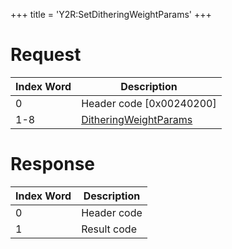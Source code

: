 +++
title = 'Y2R:SetDitheringWeightParams'
+++

# Request

| Index Word | Description                                                               |
|------------|---------------------------------------------------------------------------|
| 0          | Header code \[0x00240200\]                                                |
| 1-8        | [DitheringWeightParams](Camera_Services#DitheringWeightParams "wikilink") |

# Response

| Index Word | Description |
|------------|-------------|
| 0          | Header code |
| 1          | Result code |

